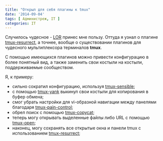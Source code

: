 ```yaml
---
title: "Открыл для себя плагины к tmux"
date: '2014-09-04'
tags: [ Администреж, IT ]
categories: IT
---
```

Случилось чудесное - [LOR](http://linux.org.ru) принес мне пользу.
Оттуда я узнал о плагине [tmux-resurrect](https://github.com/tmux-plugins/tmux-resurrect),
а точнее, вообще о существовании плагинов для чудесного мультиплексора терминалов **tmux**.


С помощью имеющихся плагинов можно привести конфигурацию в более понятный вид,
а также заменить свои костыли на костыли, поддерживаемые сообществом.

Я, к примеру:

* сильно сократил конфигурацию, используя
  [tmux-sensible](https://github.com/tmux-plugins/tmux-sensible);
* с помощью [tmux-yank](https://github.com/tmux-plugins/tmux-yank)
  выкинул свои костыли для копирования в буфер обмена;
* смог убрать настройки для vi-образной навигации между панелями
  благодаря [tmux-pain-control](https://github.com/tmux-plugins/tmux-pain-control);
* обрел поиск с помощью [tmux-copycat](https://github.com/tmux-plugins/tmux-copycat);
* теперь могу открывать выделенные файлы либо URL
  с помощью [tmux-open](https://github.com/tmux-plugins/tmux-open);
* наконец, могу сохранять все открытые окна и панели tmux
  с использованием [tmux-resurrect](https://github.com/tmux-plugins/tmux-resurrect);
